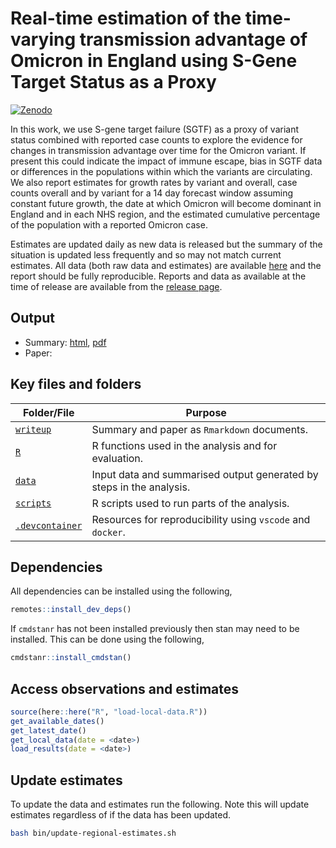 # Real-time estimation of the time-varying transmission advantage of Omicron in England using S-Gene Target Status as a Proxy

[![Zenodo](https://zenodo.org/badge/435670197.svg)](https://zenodo.org/badge/latestdoi/435670197)

In this work, we use S-gene target failure (SGTF) as a proxy of variant status combined with reported case counts to explore the evidence for changes in transmission advantage over time for the Omicron variant. If present this could indicate the impact of immune escape, bias in SGTF data or differences in the populations within which the variants are circulating. We also report estimates for growth rates by variant and overall, case counts overall and by variant for a 14 day forecast window assuming constant future growth, the date at which Omicron will become dominant in England and in each NHS region, and the estimated cumulative percentage of the population with a reported Omicron case.

Estimates are updated daily as new data is released but the summary of the situation is updated less frequently and so may not match current estimates. All data (both raw data and estimates) are available [here](https://github.com/epiforecasts/omicron-sgtf-forecast/tree/main/data) and the report should be fully reproducible. Reports and data as available at the time of release are available from the [release page](https://github.com/epiforecasts/omicron-sgtf-forecast/releases).

## Output

- Summary: [html](https://epiforecasts.io/omicron-sgtf-forecast/summary), [pdf](https://epiforecasts.io/omicron-sgtf-forecast/summary.pdf)
- Paper: 

## Key files and folders

Folder/File | Purpose
---|---
[`writeup`](writeup/) | Summary and paper as `Rmarkdown` documents.
[`R`](R/) | R functions used in the analysis and for evaluation.
[`data`](data/) | Input data and summarised output generated by steps in the analysis.
[`scripts`](scripts/) | R scripts used to run parts of the analysis.
[`.devcontainer`](.devcontainer/) | Resources for reproducibility using `vscode` and `docker`.

## Dependencies

All dependencies can be installed using the following, 

```r
remotes::install_dev_deps()
```

If `cmdstanr` has not been installed previously then stan may need to be installed. This can be done using the following,

```r
cmdstanr::install_cmdstan()
```

## Access observations and estimates

```r
source(here::here("R", "load-local-data.R"))
get_available_dates()
get_latest_date()
get_local_data(date = <date>)
load_results(date = <date>)
```

## Update estimates

To update the data and estimates run the following. Note this will update estimates regardless of if the data has been updated. 

```bash
bash bin/update-regional-estimates.sh
```